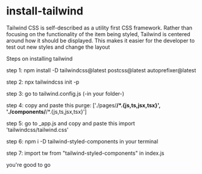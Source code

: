 # install-tailwind
Tailwind CSS is self-described as a utility first CSS framework. Rather than focusing on the functionality of the item being styled, Tailwind is centered around how it should be displayed. This makes it easier for the developer to test out new styles and change the layout

Steps on installing tailwind

step 1: npm install -D tailwindcss@latest postcss@latest autoprefixer@latest

step 2: npx tailwindcss init -p

step 3: go to tailwind.config.js (-in your folder-)

step 4: copy and paste this
purge: ['./pages/**/*.{js,ts,jsx,tsx}', './components/**/*.{js,ts,jsx,tsx}']

step 5: go to _app.js
and
copy and paste this  import 'tailwindcss/tailwind.css'

step 6: npm i -D tailwind-styled-components
in your terminal

step 7: import tw from "tailwind-styled-components"
in index.js

you're good to go
